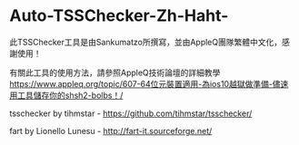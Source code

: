 # Auto-TSSChecker-Zh-Haht-
此TSSChecker工具是由Sankumatzo所撰寫，並由AppleQ團隊繁體中文化，感謝使用！

有關此工具的使用方法，請參照AppleQ技術論壇的詳細教學
https://www.appleq.org/topic/607-64位元裝置適用-為ios10越獄做準備-儘速用工具儲存你的shsh2-bolbs！/

tsschecker by tihmstar - https://github.com/tihmstar/tsschecker/

fart by Lionello Lunesu - http://fart-it.sourceforge.net/
